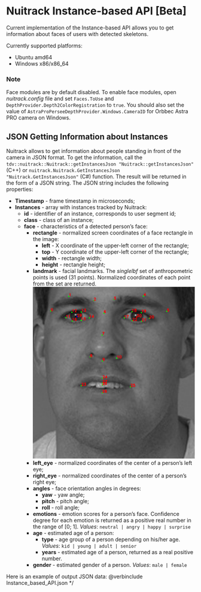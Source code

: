 # Nuitrack Instance-based API [Beta]

Current implementation of the Instance-based API allows you to get information about faces of users with detected skeletons.

Currently supported platforms:
* Ubuntu amd64
* Windows x86/x86_64

### Note
Face modules are by default disabled. To enable face modules, open *nuitrack.config* file and set ```Faces.ToUse``` and ```DepthProvider.Depth2ColorRegistration``` to `true`.
You should also set the value of ```AstraProPerseeDepthProvider.Windows.CameraID``` for Orbbec Astra PRO camera on Windows.

## JSON Getting Information about Instances

Nuitrack allows to get information about people standing in front of the camera in JSON format. To get the information, call the ```tdv::nuitrack::Nuitrack::getInstancesJson "Nuitrack::getInstancesJson"``` (C++) or ```nuitrack.Nuitrack.GetInstancesJson "Nuitrack.GetInstancesJson"``` (C#) function. The result will be returned in the form of a JSON string.
The JSON string includes the following properties:

* **Timestamp** - frame timestamp in microseconds;
* **Instances** - array with instances tracked by Nuitrack:
     * **id** - identifier of an instance, corresponds to user segment id;
     * **class** - class of an instance;
     * **face** - characteristics of a detected person’s face:
          * **rectangle** - normalized screen coordinates of a face rectangle in the image:
              * **left** - X coordinate of the upper-left corner of the rectangle;
              * **top** - Y coordinate of the upper-left corner of the rectangle;
              * **width** - rectangle width;
              * **height** - rectangle height;
          * **landmark** - facial landmarks. The *singlelbf* set of anthropometric points is used (31 points). Normalized coordinates of each point from the set are returned. ![Singlelbf set of points](https://github.com/OlgaUtochka/Nuitrack-docs/blob/master/images/singlelbf.png)
          * **left_eye** - normalized coordinates of the center of a person’s left eye;
          * **right_eye** - normalized coordinates of the center of a person’s right eye;
          * **angles** - face orientation angles in degrees:
              * **yaw** - yaw angle;
              * **pitch** - pitch angle;
              * **roll** - roll angle;
          * **emotions** - emotion scores for a person’s face. Confidence degree for each emotion is returned as a positive real number in the range of [0; 1]. *Values*: `neutral | angry | happy | surprise`
          * **age** - estimated age of a person:
              * **type** - age group of a person depending on his/her age. <i>Values</i>: `kid | young | adult | senior`
              * **years** - estimated age of a person, returned as a real positive number.
          * **gender** - estimated gender of a person. <i>Values</i>: `male | female`

Here is an example of output JSON data:
@verbinclude Instance_based_API.json
*/
